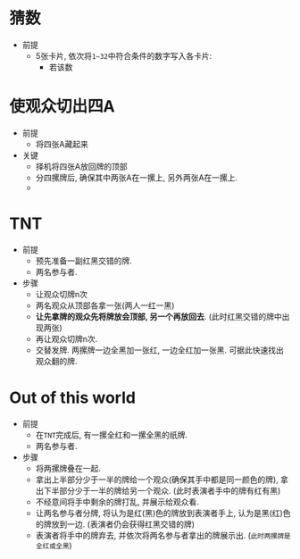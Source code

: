 # 猜数
* 前提
    * 5张卡片, 依次将`1~32`中符合条件的数字写入各卡片: 
        * 若该数

# 使观众切出四A
* 前提
    * 将四张A藏起来
* 关键
    * 择机将四张A放回牌的顶部
    * 分四摞牌后, 确保其中两张A在一摞上, 另外两张A在一摞上. 
    * 

# TNT
* 前提 
    * 预先准备一副红黑交错的牌. 
    * 两名参与者. 
* 步骤
    * 让观众切牌n次
    * 两名观众从顶部各拿一张(两人一红一黑)
    * **让先拿牌的观众先将牌放会顶部, 另一个再放回去**. (此时红黑交错的牌中出现两张)
    * 再让观众切牌n次. 
    * 交替发牌. 两摞牌一边全黑加一张红, 一边全红加一张黑. 可据此快速找出观众翻的牌. 

# Out of this world
* 前提
    * 在`TNT`完成后, 有一摞全红和一摞全黑的纸牌. 
    * 两名参与者. 
* 步骤
    * 将两摞牌叠在一起. 
    * 拿出上半部分少于一半的牌给一个观众(确保其手中都是同一颜色的牌), 拿出下半部分少于一半的牌给另一个观众. (此时表演者手中的牌有红有黑)
    * 不经意间将手中剩余的牌打乱, 并展示给观众看. 
    * 让两名参与者分牌, 将认为是红(黑)色的牌放到表演者手上, 认为是黑(红)色的牌放到一边. (表演者仍会获得红黑交错的牌)
    * 表演者将手中的牌弃去, 并依次将两名参与者拿出的牌展示出. (`此时两摞牌是全红或全黑`)

